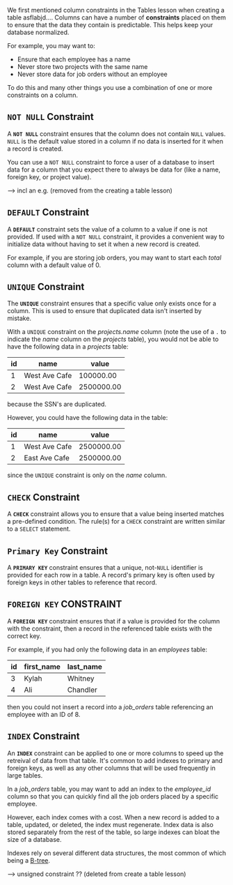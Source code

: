 We first mentioned column constraints in the Tables lesson when creating a table asflabjd.... Columns can have a number of **constraints** placed on them to ensure that the data they contain is predictable. This helps keep your database normalized. 

For example, you may want to:

* Ensure that each employee has a name
* Never store two projects with the same name
* Never store data for job orders without an employee

To do this and many other things you use a combination of one or more constraints on a column.

## `NOT NULL` Constraint

A **`NOT NULL`** constraint ensures that the column does not contain `NULL` values. `NULL` is the default value stored in a column if no data is inserted for it when a record is created.

You can use a `NOT NULL` constraint to force a user of a database to insert data for a column that you expect there to always be data for (like a name, foreign key, or project value).

--> incl an e.g. (removed from the creating a table lesson)

## `DEFAULT` Constraint

A **`DEFAULT`** constraint sets the value of a column to a value if one is not provided. If used with a `NOT NULL` constraint, it provides a convenient way to initialize data without having to set it when a new record is created.

For example, if you are storing job orders, you may want to start each _total_ column with a default value of 0.

## `UNIQUE` Constraint

The **`UNIQUE`** constraint ensures that a specific value only exists once for a column. This is used to ensure that duplicated data isn't inserted by mistake.

With a `UNIQUE` constraint on the _projects.name_ column (note the use of a `.` to indicate the _name_ column on the _projects_ table), you would not be able to have the following data in a _projects_ table:

| id   | name          | value      |
| ---- | ------------- | ---------- |
| 1    | West Ave Cafe | 100000.00  |
| 2    | West Ave Cafe | 2500000.00 |

because the SSN's are duplicated.

However, you could have the following data in the table:

| id   | name          | value      |
| ---- | ------------- | ---------- |
| 1    | West Ave Cafe | 2500000.00 |
| 2    | East Ave Cafe | 2500000.00 |

since the `UNIQUE` constraint is only on the _name_ column.

## `CHECK` Constraint

A **`CHECK`** constraint allows you to ensure that a value being inserted matches a pre-defined condition. The rule(s) for a `CHECK` constraint are written similar to a `SELECT` statement.

## `Primary Key` Constraint

A **`PRIMARY KEY`** constraint ensures that a unique, not-`NULL` identifier is provided for each row in a table. A record's primary key is often used by foreign keys in other tables to reference that record.

## `FOREIGN KEY` CONSTRAINT

A **`FOREIGN KEY`** constraint ensures that if a value is provided for the column with the constraint, then a record in the referenced table exists with the correct key.

For example, if you had only the following data in an *employees* table:

| id   | first_name | last_name |
| ---- | ---------- | --------- |
| 3    | Kylah      | Whitney   |
| 4    | Ali        | Chandler  |

then you could not insert a record into a *job_orders* table referencing an employee with an ID of 8.

## `INDEX` Constraint

An **`INDEX`** constraint can be applied to one or more columns to speed up the retreival of data from that table. It's common to add indexes to primary and foreign keys, as well as any other columns that will be used frequently in large tables.

In a *job_orders* table, you may want to add an index to the *employee_id* column so that you can quickly find all the job orders placed by a specific employee.

However, each index comes with a cost. When a new record is added to a table, updated, or deleted, the index must regenerate. Index data is also stored separately from the rest of the table, so large indexes can bloat the size of a database.

Indexes rely on several different data structures, the most common of which being a [B-tree](https://en.wikipedia.org/wiki/B-tree).

--> unsigned constraint ?? (deleted from create a table lesson)